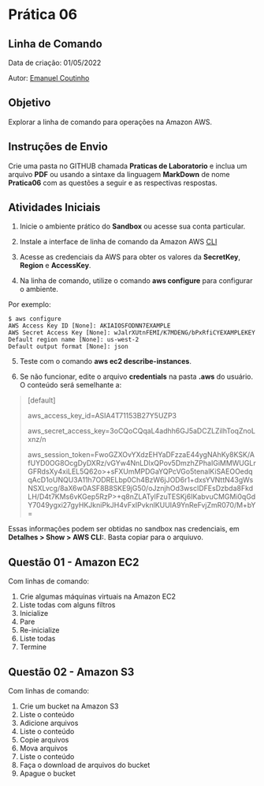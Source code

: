 # Prática 06

## Linha de Comando

Data de criação: 01/05/2022

Autor: [Emanuel Coutinho](https://github.com/emanuelcoutinho)

## Objetivo
Explorar a linha de comando para operações na Amazon AWS.

## Instruções de Envio

Crie uma pasta no GITHUB chamada **Praticas de Laboratorio** e inclua um arquivo **PDF** ou usando a sintaxe da linguagem **MarkDown** de nome **Pratica06** com as questões a seguir e as respectivas respostas.

## Atividades Iniciais

1. Inicie o ambiente prático do **Sandbox** ou acesse sua conta particular.

2. Instale a interface de linha de comando da Amazon AWS [CLI](https://aws.amazon.com/pt/cli/)

3. Acesse as credenciais da AWS para obter os valores da **SecretKey**, **Region** e **AccessKey**.

4. Na linha de comando, utilize o comando **aws configure** para configurar o ambiente.

Por exemplo:
	
	$ aws configure
	AWS Access Key ID [None]: AKIAIOSFODNN7EXAMPLE
	AWS Secret Access Key [None]: wJalrXUtnFEMI/K7MDENG/bPxRfiCYEXAMPLEKEY
	Default region name [None]: us-west-2
	Default output format [None]: json

5. Teste com o comando **aws ec2 describe-instances**.

5. Se não funcionar, edite o arquivo **credentials** na pasta **.aws** do usuário. O conteúdo será semelhante a:

>[default]
>
>aws_access_key_id=ASIA4T71153B27Y5UZP3
>
>aws_secret_access_key=3oCQoCQqaL4adhh6GJ5aDCZLZilhToqZnoLxnz/n
>
>aws_session_token=FwoGZXOvYXdzEHYaDFzzaE44ygNAhKy8KSK/AfUYD0OG8OcgDyDXRz/vGYw4NnLDlxQPov5DmzhZPhaIGiMMWUGLrGFRdsXy4xiLEL5Q62o>+sFXUmMPDGaYQPcVGo5tenalKiSAEOOedqqAcD1oUNQU3A11h7ODRELbp0Ch4BzW6jJOD6r1+dxsYVNttN43gWsNSXLvcg/8aX6w0ASF8B8SKE9jG50/oJznjhOd3wscIDFEsDzbda8FkdLH/D4t7KMs6vKGep5RzP>+q8nZLATylFzuTESKj6IKabvuCMGMi0qGdY7049ygxi27gyHKJkniPkJH4vFxIPvknlKUUIA9YnReFvjZmR070/M+bY=

Essas informações podem ser obtidas no sandbox nas credenciais, em **Detalhes > Show > AWS CLI:**. Basta copiar para o arquiuvo.
>

## Questão 01 - Amazon EC2

Com linhas de comando:

1. Crie algumas máquinas virtuais na Amazon EC2
2. Liste todas com alguns filtros
3. Inicialize
4. Pare
5. Re-inicialize
6. Liste todas
7. Termine

## Questão 02 - Amazon S3

Com linhas de comando:

1. Crie um bucket na Amazon S3
2. Liste o conteúdo
3. Adicione arquivos
4. Liste o conteúdo
5. Copie arquivos
6. Mova arquivos
7. Liste o conteúdo
8. Faça o download de arquivos do bucket
9. Apague o bucket


